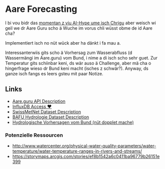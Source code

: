 # Aare Forecasting

I bi vou bidr das [momentan z viu AI-Hype ume isch Chrigu](https://ai.aare.guru/) aber weisch wi geil we dr Aare Guru
scho ä Wuche im vorus chli wüsst obme de id Aare cha?

Implementiert isch no nüt wück aber ha dänkt i fa mau a.

Interessanterwiis gits scho ä Vorhersag zum Wasserabfluss (d Wassermängi im Aare.guru) vom Bund, i nime a di isch
scho sehr guet. Zur Temperatur gits schiinbar keni, ds wär auso ä Challenge, aber mä cha o hingerfrage wieso dr Bund
keni macht (isches z schwär?). Anyway, ds ganze isch fangs es leers gsteu mit paar Notize.

## Links

- [Aare.guru API Description](https://aareguru.existenz.ch/)
- [InfluxDB Access ❤️](https://api.existenz.ch/#influx)
- [SwissMetNet Dataset Description](https://api-datasette.konzept.space/existenz-api/smn_parameters)
- [BAFU Hydrologie Dataset Description](https://api-datasette.konzept.space/existenz-api/hydro_parameters)
- [Hydrologische Vorhersagen vom Bund (nüt dopplet mache)](https://www.bafu.admin.ch/bafu/de/home/themen/wasser/fachinformationen/zustand-der-gewaesser/hydrologische-vorhersagen-des-bundes.html)

### Potenzielle Ressourcen

- http://www.watercenter.org/physical-water-quality-parameters/water-temperature/water-temperature-ranges-in-rivers-and-streams/
- https://storymaps.arcgis.com/stories/ef8b1542a6c0411ba96779b26151e399
